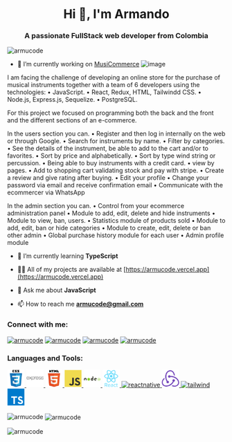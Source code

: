 <h1 align="center">Hi 👋, I'm Armando</h1>
<h3 align="center">A passionate FullStack web developer from Colombia</h3>

<p align="left"> <img src="https://komarev.com/ghpvc/?username=armucode&label=Profile%20views&color=0e75b6&style=flat" alt="armucode" /> </p>

- 🔭 I’m currently working on [MusiCommerce](https://github.com/armuCode)
 ![image](https://user-images.githubusercontent.com/92812509/187521393-0411964f-96a8-49b4-8d66-8d3770fb35c3.png)

I am facing the challenge of developing an online store for the purchase of musical instruments together with a team of 6 developers using the technologies:
 • JavaScript.
 • ​React, Redux, HTML, Tailwindd CSS.
 • Node.js, Express.js, Sequelize.
 • PostgreSQL.

 For this project we focused on programming both the back and the front and the different sections of an e-commerce.

 In the users section you can.
 • Register and then log in internally on the web or through Google.
 ​• ​Search for instruments by name.
 • Filter by categories.
 • See the details of the instrument, be able to add to the cart and/or to favorites.
 ​• ​Sort by price and alphabetically.
 • Sort by type wind string or percussion.
 • Being able to buy instruments with a credit card.
 • view by pages.
 • Add to shopping cart validating stock and pay with stripe.
 • Create a review and give rating after buying.
 • Edit your profile
 • Change your password via email and receive confirmation email
 • Communicate with the ecommercer via WhatsApp

 In the admin section you can.
 • Control from your ecommerce administration panel
 • Module to add, edit, delete and hide instruments
 • Module to view, ban, users.
 • Statistics module of products sold
 • Module to add, edit, ban or hide categories
 • Module to create, edit, delete or ban other admin
 • Global purchase history module for each user
 • Admin profile module

- 🌱 I’m currently learning **TypeScript**

- 👨‍💻 All of my projects are available at [https://armucode.vercel.app](https://armucode.vercel.app)

- 💬 Ask me about **JavaScript**

- 📫 How to reach me **armucode@gmail.com**

<h3 align="left">Connect with me:</h3>
<p align="left">
<a href="https://twitter.com/armucode" target="blank"><img align="center" src="https://raw.githubusercontent.com/rahuldkjain/github-profile-readme-generator/master/src/images/icons/Social/twitter.svg" alt="armucode" height="30" width="40" /></a>
<a href="https://linkedin.com/in/armucode" target="blank"><img align="center" src="https://raw.githubusercontent.com/rahuldkjain/github-profile-readme-generator/master/src/images/icons/Social/linked-in-alt.svg" alt="armucode" height="30" width="40" /></a>
<a href="https://fb.com/armucode" target="blank"><img align="center" src="https://raw.githubusercontent.com/rahuldkjain/github-profile-readme-generator/master/src/images/icons/Social/facebook.svg" alt="armucode" height="30" width="40" /></a>
<a href="https://instagram.com/armucode" target="blank"><img align="center" src="https://raw.githubusercontent.com/rahuldkjain/github-profile-readme-generator/master/src/images/icons/Social/instagram.svg" alt="armucode" height="30" width="40" /></a>
</p>

<h3 align="left">Languages and Tools:</h3>
<p align="left"> <a href="https://www.w3schools.com/css/" target="_blank" rel="noreferrer"> <img src="https://raw.githubusercontent.com/devicons/devicon/master/icons/css3/css3-original-wordmark.svg" alt="css3" width="40" height="40"/> </a> <a href="https://expressjs.com" target="_blank" rel="noreferrer"> <img src="https://raw.githubusercontent.com/devicons/devicon/master/icons/express/express-original-wordmark.svg" alt="express" width="40" height="40"/> </a> <a href="https://www.w3.org/html/" target="_blank" rel="noreferrer"> <img src="https://raw.githubusercontent.com/devicons/devicon/master/icons/html5/html5-original-wordmark.svg" alt="html5" width="40" height="40"/> </a> <a href="https://developer.mozilla.org/en-US/docs/Web/JavaScript" target="_blank" rel="noreferrer"> <img src="https://raw.githubusercontent.com/devicons/devicon/master/icons/javascript/javascript-original.svg" alt="javascript" width="40" height="40"/> </a> <a href="https://nodejs.org" target="_blank" rel="noreferrer"> <img src="https://raw.githubusercontent.com/devicons/devicon/master/icons/nodejs/nodejs-original-wordmark.svg" alt="nodejs" width="40" height="40"/> </a> <a href="https://reactjs.org/" target="_blank" rel="noreferrer"> <img src="https://raw.githubusercontent.com/devicons/devicon/master/icons/react/react-original-wordmark.svg" alt="react" width="40" height="40"/> </a> <a href="https://reactnative.dev/" target="_blank" rel="noreferrer"> <img src="https://reactnative.dev/img/header_logo.svg" alt="reactnative" width="40" height="40"/> </a> <a href="https://redux.js.org" target="_blank" rel="noreferrer"> <img src="https://raw.githubusercontent.com/devicons/devicon/master/icons/redux/redux-original.svg" alt="redux" width="40" height="40"/> </a> <a href="https://tailwindcss.com/" target="_blank" rel="noreferrer"> <img src="https://www.vectorlogo.zone/logos/tailwindcss/tailwindcss-icon.svg" alt="tailwind" width="40" height="40"/> </a> <a href="https://www.typescriptlang.org/" target="_blank" rel="noreferrer"> <img src="https://raw.githubusercontent.com/devicons/devicon/master/icons/typescript/typescript-original.svg" alt="typescript" width="40" height="40"/> </a> </p>

<p><img align="left" src="https://github-readme-stats.vercel.app/api/top-langs?username=armucode&show_icons=true&locale=en&layout=compact" alt="armucode" /></p>

<p>&nbsp;<img align="center" src="https://github-readme-stats.vercel.app/api?username=armucode&show_icons=true&locale=en" alt="armucode" /></p>

<p><img align="center" src="https://github-readme-streak-stats.herokuapp.com/?user=armucode&" alt="armucode" /></p>
